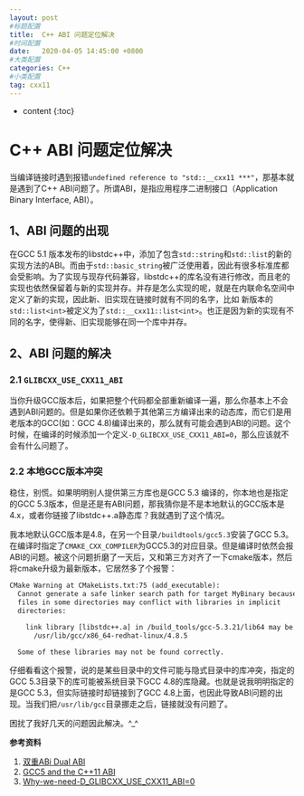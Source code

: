 ```yaml
---
layout: post
#标题配置
title:  C++ ABI 问题定位解决
#时间配置
date:   2020-04-05 14:45:00 +0800
#大类配置
categories: C++
#小类配置
tag: cxx11
---
```


* content
{:toc}


# C++ ABI 问题定位解决
当编译链接时遇到报错`undefined reference to "std::__cxx11 ***"`，那基本就是遇到了C++ ABI问题了。所谓ABI，是指应用程序二进制接口（Application Binary Interface, ABI）。

## 1、ABI 问题的出现
在GCC 5.1 版本发布的libstdc++中，添加了包含`std::string`和`std::list`的新的实现方法的ABI。而由于`std::basic_string`被广泛使用着，因此有很多标准库都会受影响。为了实现与现存代码兼容，libstdc++的库名没有进行修改，而且老的实现也依然保留着与新的实现并存。并存是怎么实现的呢，就是在内联命名空间中定义了新的实现，因此新、旧实现在链接时就有不同的名字，比如 新版本的`std::list<int>`被定义为了`std::__cxx11::list<int>`。也正是因为新的实现有不同的名字，使得新、旧实现能够在同一个库中并存。

## 2、ABI 问题的解决
### 2.1 `GLIBCXX_USE_CXX11_ABI`
当你升级GCC版本后，如果把整个代码都全部重新编译一遍，那么你基本上不会遇到ABI问题的。但是如果你还依赖于其他第三方编译出来的动态库，而它们是用老版本的GCC(如：GCC 4.8)编译出来的，那么就有可能会遇到ABI的问题。这个时候，在编译的时候添加一个定义`-D_GLIBCXX_USE_CXX11_ABI=0`，那么应该就不会有什么问题了。

### 2.2 本地GCC版本冲突
稳住，别慌。如果明明别人提供第三方库也是GCC 5.3 编译的，你本地也是指定的GCC 5.3版本，但是还是有ABI问题，那我猜你是不是本地默认的GCC版本是4.x，或者你链接了libstdc++.a静态库？我就遇到了这个情况。

我本地默认GCC版本是4.8，在另一个目录`/buildtools/gcc5.3`安装了GCC 5.3。在编译时指定了`CMAKE_CXX_COMPILER`为GCC5.3的对应目录。但是编译时依然会报ABI的问题。被这个问题折磨了一天后，又和第三方对齐了一下cmake版本，然后将cmake升级为最新版本，它居然多了个报警：

```txt
CMake Warning at CMakeLists.txt:75 (add_executable):
  Cannot generate a safe linker search path for target MyBinary because
  files in some directories may conflict with libraries in implicit
  directories:

    link library [libstdc++.a] in /build_tools/gcc-5.3.21/lib64 may be hidden by files in:
      /usr/lib/gcc/x86_64-redhat-linux/4.8.5

  Some of these libraries may not be found correctly.
```

仔细看看这个报警，说的是某些目录中的文件可能与隐式目录中的库冲突，指定的GCC 5.3目录下的库可能被系统目录下GCC 4.8的库隐藏。也就是说我明明指定的是GCC 5.3，但实际链接时却链接到了GCC 4.8上面，也因此导致ABI问题的出现。当我们把`/usr/lib/gcc`目录挪走之后，链接就没有问题了。

困扰了我好几天的问题因此解决。^_^

**参考资料**  
1. [双重ABi Dual ABI](https://gcc.gnu.org/onlinedocs/libstdc++/manual/using_dual_abi.html)  
2. [GCC5 and the C++11 ABI](https://developers.redhat.com/blog/2015/02/05/gcc5-and-the-c11-abi/)  
3. [Why-we-need-D_GLIBCXX_USE_CXX11_ABI=0](http://litaotju.github.io/c++/2019/02/24/Why-we-need-D_GLIBCXX_USE_CXX11_ABI=0/)

